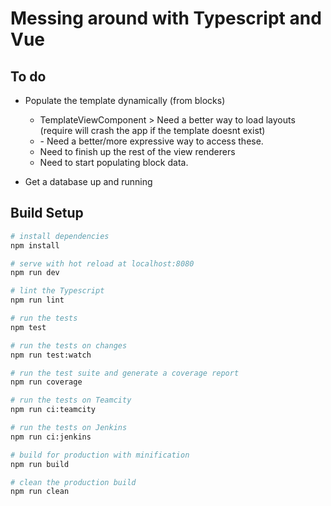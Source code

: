 # Messing around with Typescript and Vue


## To do

- Populate the template dynamically (from blocks)

    - TemplateViewComponent > Need a better way to load layouts (require will crash the app if the template doesnt exist)
    - <v-view-renderer :block="template.rows[0][0]"></v-view-renderer> - Need a better/more expressive way to access these.
    - Need to finish up the rest of the view renderers
    - Need to start populating block data.
    
- Get a database up and running



## Build Setup

``` bash
# install dependencies
npm install

# serve with hot reload at localhost:8080
npm run dev

# lint the Typescript
npm run lint

# run the tests
npm test

# run the tests on changes
npm run test:watch

# run the test suite and generate a coverage report
npm run coverage

# run the tests on Teamcity
npm run ci:teamcity

# run the tests on Jenkins
npm run ci:jenkins

# build for production with minification
npm run build

# clean the production build
npm run clean
```
